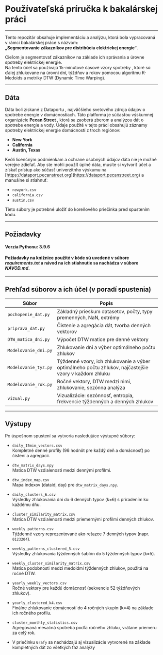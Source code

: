 # Používateľská príručka k bakalárskej práci  

---
Tento repozitár obsahuje implementáciu a analýzu, ktorá bola vypracovaná v rámci bakalárskej práce s názvom:  
**„Segmentovanie zákazníkov pre distribúciu elektrickej energie“**.

Cieľom je segmentovať zákazníkov na základe ich správania a úrovne spotreby elektrickej energie.  
Na tento účel sa používajú 15-minútové časové vzory spotreby , ktoré sú ďalej zhlukovane na úrovni dní, týždňov a rokov pomocou algoritmu K-Medoids a metriky DTW (Dynamic Time Warping).

---

## Dáta
Dáta boli získané z Dataportu , najväčšieho svetového zdroja údajov o spotrebe energie v domácnostiach. Táto platforma je súčasťou výskumnej organizácie **[Pecan Street ](https://www.pecanstreet.org)** , ktorá sa zaoberá zberom a analýzou dát o spotrebe energie a vody. Údaje použité v tejto práci obsahujú záznamy spotreby elektrickej energie domácností z troch regiónov:

- **New York**  
- **California**  
- **Austin, Texas**

Kvôli licenčným podmienkam a ochrane osobných údajov dáta nie je možné verejne zdieľať.
Aby ste mohli použíť úplné dáta, musíte si vytvoriť účet a získať prístup ako súčasť univerzitnho výskumu  na [https://dataport.pecanstreet.org](https://dataport.pecanstreet.org) a manuálne si stiahnuť:

- `newyork.csv`
- `california.csv`
- `austin.csv`

Tieto súbory je potrebné uložiť do koreňového priečinka pred spustením kódu.

---

## Požiadavky

#### Verzia Pythonu: 3.9.6
#### Požiadavky na knižnice použité v kóde sú uvedené v súbore _requirements.txt_ a návod na ich stiahnutie sa nachádza v súbore _NAVOD.md_.

---
## Prehľad súborov a ich účel (v poradí spustenia)

| Súbor                  | Popis                                                                             |
|------------------------|-----------------------------------------------------------------------------------|
| `pochopenie_dat.py`    | Základný prieskum datasetov, počty, typy premenných, NaN, extrémy                 |
| `priprava_dat.py`      | Čistenie a agregácia dát, tvorba denných vektorov                                 |
| `DTW_matica_dni.py`    | Výpočet DTW matice pre denné vektory                                              |
| `Modelovanie_dni.py`   | Zhlukovanie dní a výber optimálneho počtu zhlukov                                 |
| `Modelovanie_tyz.py`   | Týždenné vzory, ich zhlukovanie a výber optimálneho počtu zhlukov, najčastejšie vzory v každom zhluku |
| `Modelovanie_rok.py`   | Ročné vektory, DTW medzi nimi, zhlukovanie, sezónna analýza                       |
| `vizual.py`            | Vizualizácie: sezónnosť, entropia, frekvencie týždenných a denných zhlukov       |

---

## Výstupy

Po úspešnom spustení sa vytvoria nasledujúce výstupné súbory:

- `daily_15min_vectors.csv`  
  Kompletné denné profily (96 hodnôt pre každý deň a domácnosť) po čistení a agregácii.

- `dtw_matrix_days.npy`  
  Matica DTW vzdialeností medzi dennými profilmi.

- `dtw_index_map.csv`  
  Mapa indexov (dataid, day) pre `dtw_matrix_days.npy`.

- `daily_clusters_6.csv`  
  Výsledky zhlukovania dní do 6 denných typov (k=6) s priradením ku každému dňu.

- `cluster_similarity_matrix.csv`  
  Matica DTW vzdialeností medzi priemernými profilmi denných zhlukov.

- `weekly_patterns.csv`  
  Týždenné vzory reprezentované ako reťazce 7 denných typov (napr. `0123204`).

- `weekly_patterns_clustered_5.csv`  
  Výsledky zhlukovania týždenných šablón do 5 týždenných typov (k=5).

- `weekly_cluster_similarity_matrix.csv`  
  Matica podobnosti medzi medoidmi týždenných zhlukov, použitá na ročné DTW.

- `yearly_weekly_vectors.csv`  
  Ročné vektory pre každú domácnosť (sekvencie 52 týždňových zhlukov).

- `yearly_clustered_k4.csv`  
  Finálne zhlukovanie domácností do 4 ročných skupín (k=4) na základe ich ročného profilu.

- `cluster_monthly_statistics.csv`  
  Agregovaná mesačná spotreba podľa ročného zhluku, vrátane priemeru za celý rok.

- V priečinku `Grafy` sa nachádzajú aj vizualizácie vytvorené na základe kompletných dát zo všetkých fáz analýzy
